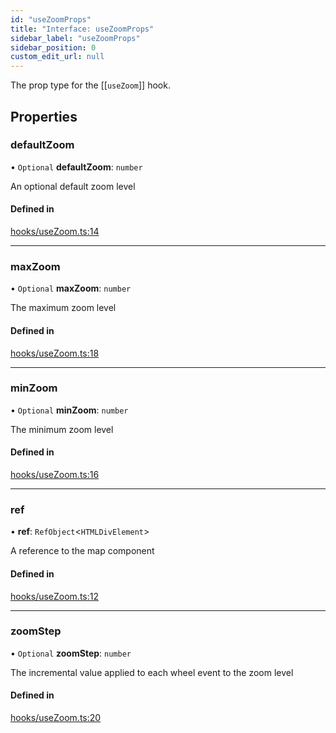 ```yaml
---
id: "useZoomProps"
title: "Interface: useZoomProps"
sidebar_label: "useZoomProps"
sidebar_position: 0
custom_edit_url: null
---
```


The prop type for the [[`useZoom`]] hook.

## Properties

### defaultZoom

• `Optional` **defaultZoom**: `number`

An optional default zoom level

#### Defined in

[hooks/useZoom.ts:14](https://github.com/rob-blackbourn/jetblack-map/blob/1a80325/src/hooks/useZoom.ts#L14)

___

### maxZoom

• `Optional` **maxZoom**: `number`

The maximum zoom level

#### Defined in

[hooks/useZoom.ts:18](https://github.com/rob-blackbourn/jetblack-map/blob/1a80325/src/hooks/useZoom.ts#L18)

___

### minZoom

• `Optional` **minZoom**: `number`

The minimum zoom level

#### Defined in

[hooks/useZoom.ts:16](https://github.com/rob-blackbourn/jetblack-map/blob/1a80325/src/hooks/useZoom.ts#L16)

___

### ref

• **ref**: `RefObject`<`HTMLDivElement`\>

A reference to the map component

#### Defined in

[hooks/useZoom.ts:12](https://github.com/rob-blackbourn/jetblack-map/blob/1a80325/src/hooks/useZoom.ts#L12)

___

### zoomStep

• `Optional` **zoomStep**: `number`

The incremental value applied to each wheel event to the zoom level

#### Defined in

[hooks/useZoom.ts:20](https://github.com/rob-blackbourn/jetblack-map/blob/1a80325/src/hooks/useZoom.ts#L20)

